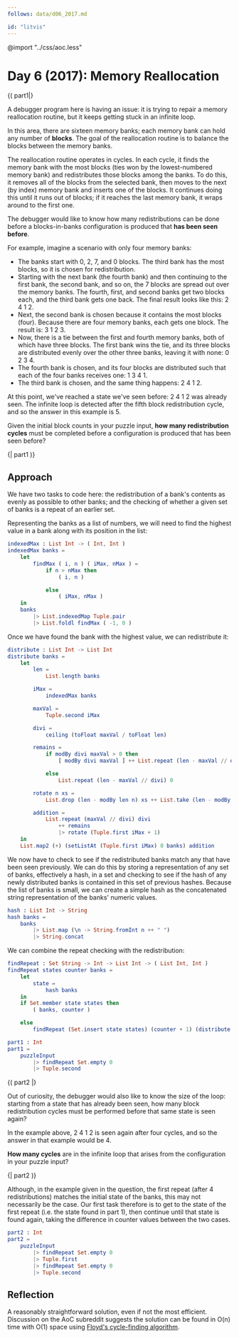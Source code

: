 ```yaml
---
follows: data/d06_2017.md

id: "litvis"
---
```


@import "../css/aoc.less"

# Day 6 (2017): Memory Reallocation

{( part1|}

A debugger program here is having an issue: it is trying to repair a memory reallocation routine, but it keeps getting stuck in an infinite loop.

In this area, there are sixteen memory banks; each memory bank can hold any number of **blocks**. The goal of the reallocation routine is to balance the blocks between the memory banks.

The reallocation routine operates in cycles. In each cycle, it finds the memory bank with the most blocks (ties won by the lowest-numbered memory bank) and redistributes those blocks among the banks. To do this, it removes all of the blocks from the selected bank, then moves to the next (by index) memory bank and inserts one of the blocks. It continues doing this until it runs out of blocks; if it reaches the last memory bank, it wraps around to the first one.

The debugger would like to know how many redistributions can be done before a blocks-in-banks configuration is produced that **has been seen before**.

For example, imagine a scenario with only four memory banks:

- The banks start with 0, 2, 7, and 0 blocks. The third bank has the most blocks, so it is chosen for redistribution.
- Starting with the next bank (the fourth bank) and then continuing to the first bank, the second bank, and so on, the 7 blocks are spread out over the memory banks. The fourth, first, and second banks get two blocks each, and the third bank gets one back. The final result looks like this: 2 4 1 2.
- Next, the second bank is chosen because it contains the most blocks (four). Because there are four memory banks, each gets one block. The result is: 3 1 2 3.
- Now, there is a tie between the first and fourth memory banks, both of which have three blocks. The first bank wins the tie, and its three blocks are distributed evenly over the other three banks, leaving it with none: 0 2 3 4.
- The fourth bank is chosen, and its four blocks are distributed such that each of the four banks receives one: 1 3 4 1.
- The third bank is chosen, and the same thing happens: 2 4 1 2.

At this point, we've reached a state we've seen before: 2 4 1 2 was already seen. The infinite loop is detected after the fifth block redistribution cycle, and so the answer in this example is 5.

Given the initial block counts in your puzzle input, **how many redistribution cycles** must be completed before a configuration is produced that has been seen before?

{| part1 )}

## Approach

We have two tasks to code here: the redistribution of a bank's contents as evenly as possible to other banks; and the checking of whether a given set of banks is a repeat of an earlier set.

Representing the banks as a list of numbers, we will need to find the highest value in a bank along with its position in the list:

```elm {l}
indexedMax : List Int -> ( Int, Int )
indexedMax banks =
    let
        findMax ( i, n ) ( iMax, nMax ) =
            if n > nMax then
                ( i, n )

            else
                ( iMax, nMax )
    in
    banks
        |> List.indexedMap Tuple.pair
        |> List.foldl findMax ( -1, 0 )
```

Once we have found the bank with the highest value, we can redistribute it:

```elm {l}
distribute : List Int -> List Int
distribute banks =
    let
        len =
            List.length banks

        iMax =
            indexedMax banks

        maxVal =
            Tuple.second iMax

        divi =
            ceiling (toFloat maxVal / toFloat len)

        remains =
            if modBy divi maxVal > 0 then
                [ modBy divi maxVal ] ++ List.repeat (len - maxVal // divi - 1) 0

            else
                List.repeat (len - maxVal // divi) 0

        rotate n xs =
            List.drop (len - modBy len n) xs ++ List.take (len - modBy len n) xs

        addition =
            List.repeat (maxVal // divi) divi
                ++ remains
                |> rotate (Tuple.first iMax + 1)
    in
    List.map2 (+) (setListAt (Tuple.first iMax) 0 banks) addition
```

We now have to check to see if the redistributed banks match any that have been seen previously. We can do this by storing a representation of any set of banks, effectively a hash, in a set and checking to see if the hash of any newly distributed banks is contained in this set of previous hashes. Because the list of banks is small, we can create a simple hash as the concatenated string representation of the banks' numeric values.

```elm {l}
hash : List Int -> String
hash banks =
    banks
        |> List.map (\n -> String.fromInt n ++ " ")
        |> String.concat
```

We can combine the repeat checking with the redistribution:

```elm {l}
findRepeat : Set String -> Int -> List Int -> ( List Int, Int )
findRepeat states counter banks =
    let
        state =
            hash banks
    in
    if Set.member state states then
        ( banks, counter )

    else
        findRepeat (Set.insert state states) (counter + 1) (distribute banks)
```

```elm {l r}
part1 : Int
part1 =
    puzzleInput
        |> findRepeat Set.empty 0
        |> Tuple.second
```

{( part2 |}

Out of curiosity, the debugger would also like to know the size of the loop: starting from a state that has already been seen, how many block redistribution cycles must be performed before that same state is seen again?

In the example above, 2 4 1 2 is seen again after four cycles, and so the answer in that example would be 4.

**How many cycles** are in the infinite loop that arises from the configuration in your puzzle input?

{| part2 )}

Although, in the example given in the question, the first repeat (after 4 redistributions) matches the initial state of the banks, this may not necessarily be the case. Our first task therefore is to get to the state of the first repeat (i.e. the state found in part 1), then continue until that state is found again, taking the difference in counter values between the two cases.

```elm {l r}
part2 : Int
part2 =
    puzzleInput
        |> findRepeat Set.empty 0
        |> Tuple.first
        |> findRepeat Set.empty 0
        |> Tuple.second
```

## Reflection

A reasonably straightforward solution, even if not the most efficient. Discussion on the AoC subreddit suggests the solution can be found in O(n) time with O(1) space using [Floyd's cycle-finding algorithm](https://en.wikipedia.org/wiki/Cycle_detection#Floyd.27s_Tortoise_and_Hare).
